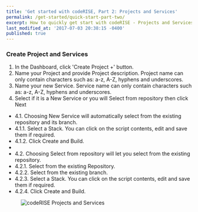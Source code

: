 ```yaml
---
title: 'Get started with codeRISE, Part 2: Projects and Services'
permalink: /get-started/quick-start-part-two/
excerpt: How to quickly get start with codeRISE - Projects and Services
last_modified_at: '2017-07-03 20:38:15 -0400'
published: true
---
```


### Create Project and Services 

1.	In the Dashboard, click 'Create Project +' button.
2.	Name your Project and provide Project description. Project name can only contain characters such as: a-z, A-Z, hyphens and underscores.
3.	Name your new Service. Service name can only contain characters such as: a-z, A-Z, hyphens and underscores.
4.  Select if it is a New Service or you will Select from repository then click Next 
- 4.1.	Choosing New Service will automatically select from the existing repository and its branch. 
- 4.1.1.	 Select a Stack. You can click on the script contents, edit and save them if required.
- 4.1.2.	 Click Create and Build.
- 
- 4.2.	Choosing Select from repository will let you select from the existing repository. 
- 4.2.1.	 Select from the existing Repository.
- 4.2.2.	 Select from the existing branch.
- 4.2.3.	 Select a Stack. You can click on the script contents, edit and save them if required.
- 4.2.4.	 Click Create and Build.

 
<figure>
  <img src="http://assets.coderise.io/images/gifs/service.gif" alt="codeRISE Projects and Services">
</figure>
